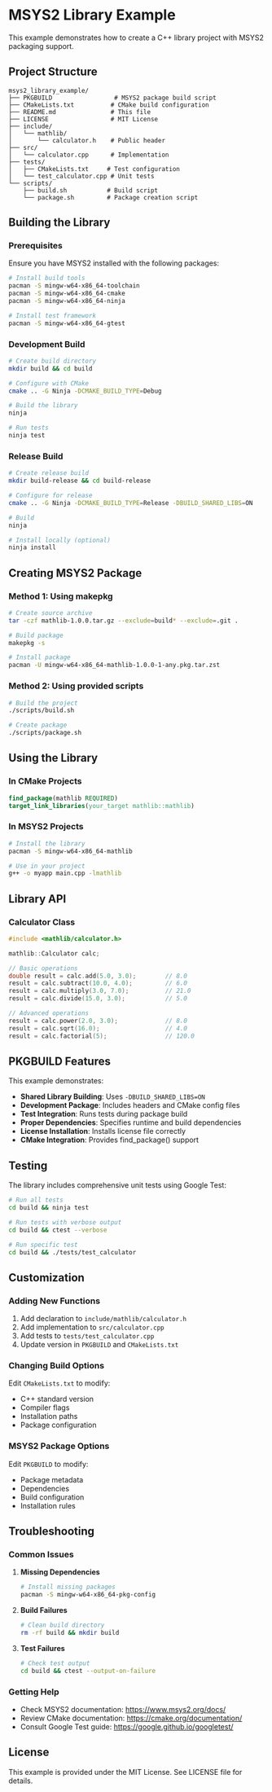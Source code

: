 # MSYS2 Library Example

This example demonstrates how to create a C++ library project with MSYS2 packaging support.

## Project Structure

```
msys2_library_example/
├── PKGBUILD                 # MSYS2 package build script
├── CMakeLists.txt          # CMake build configuration
├── README.md               # This file
├── LICENSE                 # MIT License
├── include/
│   └── mathlib/
│       └── calculator.h    # Public header
├── src/
│   └── calculator.cpp      # Implementation
├── tests/
│   ├── CMakeLists.txt     # Test configuration
│   └── test_calculator.cpp # Unit tests
└── scripts/
    ├── build.sh           # Build script
    └── package.sh         # Package creation script
```

## Building the Library

### Prerequisites

Ensure you have MSYS2 installed with the following packages:

```bash
# Install build tools
pacman -S mingw-w64-x86_64-toolchain
pacman -S mingw-w64-x86_64-cmake
pacman -S mingw-w64-x86_64-ninja

# Install test framework
pacman -S mingw-w64-x86_64-gtest
```

### Development Build

```bash
# Create build directory
mkdir build && cd build

# Configure with CMake
cmake .. -G Ninja -DCMAKE_BUILD_TYPE=Debug

# Build the library
ninja

# Run tests
ninja test
```

### Release Build

```bash
# Create release build
mkdir build-release && cd build-release

# Configure for release
cmake .. -G Ninja -DCMAKE_BUILD_TYPE=Release -DBUILD_SHARED_LIBS=ON

# Build
ninja

# Install locally (optional)
ninja install
```

## Creating MSYS2 Package

### Method 1: Using makepkg

```bash
# Create source archive
tar -czf mathlib-1.0.0.tar.gz --exclude=build* --exclude=.git .

# Build package
makepkg -s

# Install package
pacman -U mingw-w64-x86_64-mathlib-1.0.0-1-any.pkg.tar.zst
```

### Method 2: Using provided scripts

```bash
# Build the project
./scripts/build.sh

# Create package
./scripts/package.sh
```

## Using the Library

### In CMake Projects

```cmake
find_package(mathlib REQUIRED)
target_link_libraries(your_target mathlib::mathlib)
```

### In MSYS2 Projects

```bash
# Install the library
pacman -S mingw-w64-x86_64-mathlib

# Use in your project
g++ -o myapp main.cpp -lmathlib
```

## Library API

### Calculator Class

```cpp
#include <mathlib/calculator.h>

mathlib::Calculator calc;

// Basic operations
double result = calc.add(5.0, 3.0);        // 8.0
result = calc.subtract(10.0, 4.0);         // 6.0
result = calc.multiply(3.0, 7.0);          // 21.0
result = calc.divide(15.0, 3.0);           // 5.0

// Advanced operations
result = calc.power(2.0, 3.0);             // 8.0
result = calc.sqrt(16.0);                  // 4.0
result = calc.factorial(5);                // 120.0
```

## PKGBUILD Features

This example demonstrates:

- **Shared Library Building**: Uses `-DBUILD_SHARED_LIBS=ON`
- **Development Package**: Includes headers and CMake config files
- **Test Integration**: Runs tests during package build
- **Proper Dependencies**: Specifies runtime and build dependencies
- **License Installation**: Installs license file correctly
- **CMake Integration**: Provides find_package() support

## Testing

The library includes comprehensive unit tests using Google Test:

```bash
# Run all tests
cd build && ninja test

# Run tests with verbose output
cd build && ctest --verbose

# Run specific test
cd build && ./tests/test_calculator
```

## Customization

### Adding New Functions

1. Add declaration to `include/mathlib/calculator.h`
2. Add implementation to `src/calculator.cpp`
3. Add tests to `tests/test_calculator.cpp`
4. Update version in `PKGBUILD` and `CMakeLists.txt`

### Changing Build Options

Edit `CMakeLists.txt` to modify:

- C++ standard version
- Compiler flags
- Installation paths
- Package configuration

### MSYS2 Package Options

Edit `PKGBUILD` to modify:

- Package metadata
- Dependencies
- Build configuration
- Installation rules

## Troubleshooting

### Common Issues

1. **Missing Dependencies**

   ```bash
   # Install missing packages
   pacman -S mingw-w64-x86_64-pkg-config
   ```

2. **Build Failures**

   ```bash
   # Clean build directory
   rm -rf build && mkdir build
   ```

3. **Test Failures**

   ```bash
   # Check test output
   cd build && ctest --output-on-failure
   ```

### Getting Help

- Check MSYS2 documentation: <https://www.msys2.org/docs/>
- Review CMake documentation: <https://cmake.org/documentation/>
- Consult Google Test guide: <https://google.github.io/googletest/>

## License

This example is provided under the MIT License. See LICENSE file for details.
